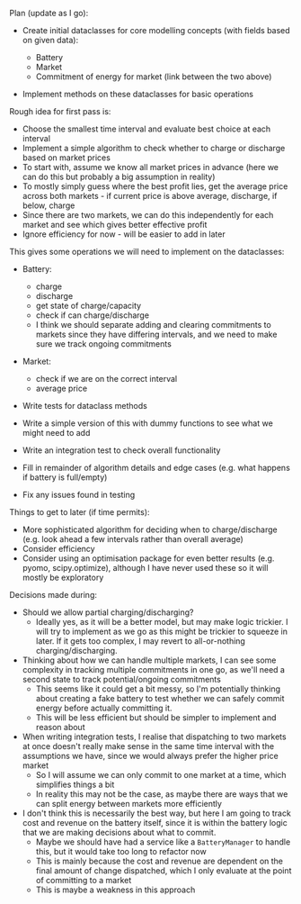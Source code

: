 Plan (update as I go):

- Create initial dataclasses for core modelling concepts (with fields based on given data):
  - Battery
  - Market
  - Commitment of energy for market (link between the two above)

- Implement methods on these dataclasses for basic operations

Rough idea for first pass is:
- Choose the smallest time interval and evaluate best choice at each interval
- Implement a simple algorithm to check whether to charge or discharge based on market prices
- To start with, assume we know all market prices in advance (here we can do this but probably a big assumption in reality)
- To mostly simply guess where the best profit lies, get the average price across both markets - if current price is above average, discharge, if below, charge
- Since there are two markets, we can do this independently for each market and see which gives better effective profit
- Ignore efficiency for now - will be easier to add in later

This gives some operations we will need to implement on the dataclasses:
  - Battery: 
    - charge
    - discharge
    - get state of charge/capacity
    - check if can charge/discharge
    - I think we should separate adding and clearing commitments to markets since they have differing intervals, and we need to make sure we track ongoing commitments
  
  - Market:
    - check if we are on the correct interval
    - average price

- Write tests for dataclass methods
- Write a simple version of this with dummy functions to see what we might need to add
- Write an integration test to check overall functionality
- Fill in remainder of algorithm details and edge cases (e.g. what happens if battery is full/empty)
- Fix any issues found in testing

Things to get to later (if time permits):
- More sophisticated algorithm for deciding when to charge/discharge (e.g. look ahead a few intervals rather than overall average)
- Consider efficiency
- Consider using an optimisation package for even better results (e.g. pyomo, scipy.optimize), although I have never used these so it will mostly be exploratory


Decisions made during:
- Should we allow partial charging/discharging?
  - Ideally yes, as it will be a better model, but may make logic trickier. I will try to implement as we go as this might be trickier to squeeze in later. If it gets too complex, I may revert to all-or-nothing charging/discharging.
- Thinking about how we can handle multiple markets, I can see some complexity in tracking multiple commitments in one go, as we'll need a second state to track potential/ongoing commitments
  - This seems like it could get a bit messy, so I'm potentially thinking about creating a fake battery to test whether we can safely commit energy before actually committing it.
  - This will be less efficient but should be simpler to implement and reason about
- When writing integration tests, I realise that dispatching to two markets at once doesn't really make sense in the same time interval with the assumptions we have, since we would always prefer the higher price market
  - So I will assume we can only commit to one market at a time, which simplifies things a bit
  - In reality this may not be the case, as maybe there are ways that we can split energy between markets more efficiently
- I don't think this is necessarily the best way, but here I am going to track cost and revenue on the battery itself, since it is within the battery logic that we are making decisions about what to commit.
  - Maybe we should have had a service like a `BatteryManager` to handle this, but it would take too long to refactor now
  - This is mainly because the cost and revenue are dependent on the final amount of change dispatched, which I only evaluate at the point of committing to a market
  - This is maybe a weakness in this approach